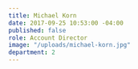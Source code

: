 ```yaml
---
title: Michael Korn
date: 2017-09-25 10:53:00 -04:00
published: false
role: Account Director
image: "/uploads/michael-korn.jpg"
department: 2
---
```

